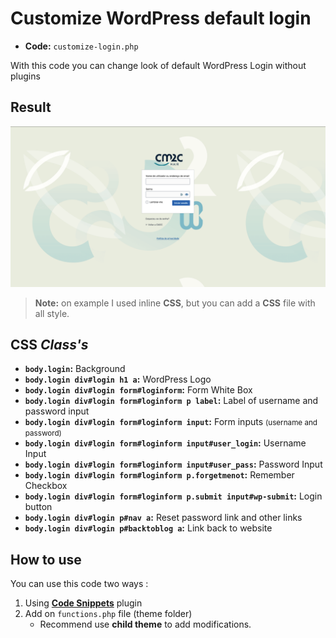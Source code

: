 # Customize WordPress default login

* **Code:** `customize-login.php`

With this code you can change look of default WordPress Login without plugins

## Result
<a href="#">
<img src="../../images/cm2c-login.png" alt="Login CM2C" />
</a>

> **Note:** on example I used inline **CSS**, but you can add a **CSS** file with all style.

## CSS *Class's*

+ **`body.login`:** Background
+ **`body.login div#login h1 a`:** WordPress Logo
+ **`body.login div#login form#loginform`:** Form White Box
+ **`body.login div#login form#loginform p label`:** Label of username and password input
+ **`body.login div#login form#loginform input`:** Form inputs <small>(username and password)</small>
+ **`body.login div#login form#loginform input#user_login`:** Username Input
+ **`body.login div#login form#loginform input#user_pass`:** Password Input
+ **`body.login div#login form#loginform p.forgetmenot`:** Remember Checkbox
+ **`body.login div#login form#loginform p.submit input#wp-submit`:** Login button
+ **`body.login div#login p#nav a`:** Reset password link and other links
+ **`body.login div#login p#backtoblog a`:** Link back to website

## How to use

You can use this code two ways :
1. Using **[Code Snippets](https://pt.wordpress.org/plugins/code-snippets/)** plugin
2. Add on `functions.php` file (theme folder)
   * Recommend use **child theme** to add modifications.